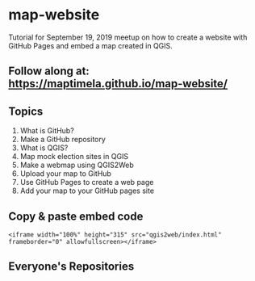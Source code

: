# map-website
Tutorial for September 19, 2019 meetup on how to create a website with GitHub Pages and embed a map created in QGIS.

## Follow along at: https://maptimela.github.io/map-website/

## Topics
1. What is GitHub?
2. Make a GitHub repository
3. What is QGIS?
4. Map mock election sites in QGIS
5. Make a webmap using QGIS2Web
6. Upload your map to GitHub
7. Use GitHub Pages to create a web page
8. Add your map to your GitHub pages site

## Copy & paste embed code
```
<iframe width="100%" height="315" src="qgis2web/index.html" frameborder="0" allowfullscreen></iframe>
```

## Everyone's Repositories

